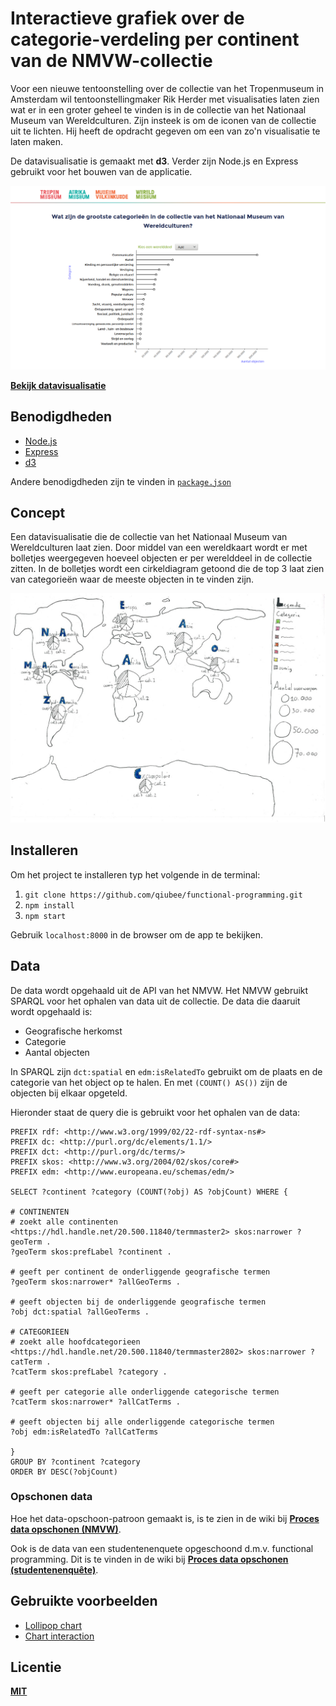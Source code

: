 # Interactieve grafiek over de categorie-verdeling per continent van de NMVW-collectie

Voor een nieuwe tentoonstelling over de collectie van het Tropenmuseum in Amsterdam wil tentoonstellingmaker Rik Herder met visualisaties laten zien wat er in een groter geheel te vinden is in de collectie van het Nationaal Museum van Wereldculturen. Zijn insteek is om de iconen van de collectie uit te lichten. Hij heeft de opdracht gegeven om een van zo'n visualisatie te laten maken.

De datavisualisatie is gemaakt met **d3**. Verder zijn Node.js en Express gebruikt voor het bouwen van de applicatie.

![Linechart showing 19 categories with objects from Asia. Ordered by amount of objects inside each category from high to low. The category communication has the most amount of objects and cattle breeding and products the least amount of objects.](images/preview.png)

**[Bekijk datavisualisatie](https://qiubee.github.io/nmvw-chart/)**

## Benodigdheden

* [Node.js](https://nodejs.org/en/)
* [Express](https://expressjs.com/)
* [d3](https://d3js.org/)

Andere benodigdheden zijn te vinden in [`package.json`](https://github.com/qiubee/functional-programming/blob/master/package.json)

## Concept

Een datavisualisatie die de collectie van het Nationaal Museum van Wereldculturen laat zien. Door middel van een wereldkaart wordt er met bolletjes weergegeven hoeveel objecten er per werelddeel in de collectie zitten. In de bolletjes wordt een cirkeldiagram getoond die de top 3 laat zien van categorieën waar de meeste objecten in te vinden zijn.

![World map with pie charts showing top 3 of categories with the most objects found in the collection of the National Museum of Worldcultures](images/Concept-small.jpg)

## Installeren

Om het project te installeren typ het volgende in de terminal:

1. `git clone https://github.com/qiubee/functional-programming.git`
2. `npm install`
3. `npm start`

Gebruik `localhost:8000` in de browser om de app te bekijken.

## Data

De data wordt opgehaald uit de API van het NMVW. Het NMVW gebruikt SPARQL voor het ophalen van data uit de collectie. De data die daaruit wordt opgehaald is:

* Geografische herkomst
* Categorie
* Aantal objecten

In SPARQL zijn `dct:spatial` en `edm:isRelatedTo` gebruikt om de plaats en de categorie van het object op te halen. En met `(COUNT() AS())` zijn de objecten bij elkaar opgeteld.

Hieronder staat de query die is gebruikt voor het ophalen van de data:

```SPARQL
PREFIX rdf: <http://www.w3.org/1999/02/22-rdf-syntax-ns#>
PREFIX dc: <http://purl.org/dc/elements/1.1/>
PREFIX dct: <http://purl.org/dc/terms/>
PREFIX skos: <http://www.w3.org/2004/02/skos/core#>
PREFIX edm: <http://www.europeana.eu/schemas/edm/>

SELECT ?continent ?category (COUNT(?obj) AS ?objCount) WHERE {

# CONTINENTEN
# zoekt alle continenten
<https://hdl.handle.net/20.500.11840/termmaster2> skos:narrower ?geoTerm .
?geoTerm skos:prefLabel ?continent .

# geeft per continent de onderliggende geografische termen
?geoTerm skos:narrower* ?allGeoTerms .

# geeft objecten bij de onderliggende geografische termen
?obj dct:spatial ?allGeoTerms .

# CATEGORIEEN
# zoekt alle hoofdcategorieen
<https://hdl.handle.net/20.500.11840/termmaster2802> skos:narrower ?catTerm .
?catTerm skos:prefLabel ?category .

# geeft per categorie alle onderliggende categorische termen
?catTerm skos:narrower* ?allCatTerms .

# geeft objecten bij alle onderliggende categorische termen
?obj edm:isRelatedTo ?allCatTerms

}
GROUP BY ?continent ?category
ORDER BY DESC(?objCount)
```

### Opschonen data

Hoe het data-opschoon-patroon gemaakt is, is te zien in de wiki bij **[Proces data opschonen (NMVW)](https://github.com/qiubee/functional-programming/wiki/Proces-data-opschonen-(collectie-NMWV))**.

Ook is de data van een studentenenquete opgeschoond d.m.v. functional programming. Dit is te vinden in de wiki bij **[Proces data opschonen (studentenenquête)](https://github.com/qiubee/functional-programming/wiki/Proces-data-opschonen-(studentenenqu%C3%AAte))**.

## Gebruikte voorbeelden

* [Lollipop chart](https://www.d3-graph-gallery.com/graph/lollipop_horizontal.html)
* [Chart interaction](https://vizhub.com/Razpudding/c635efa650a3433f830c7fb656d9c138?edit=files&file=index.js)

## Licentie

**[MIT](https://github.com/qiubee/functional-programming/blob/master/LICENSE)**
